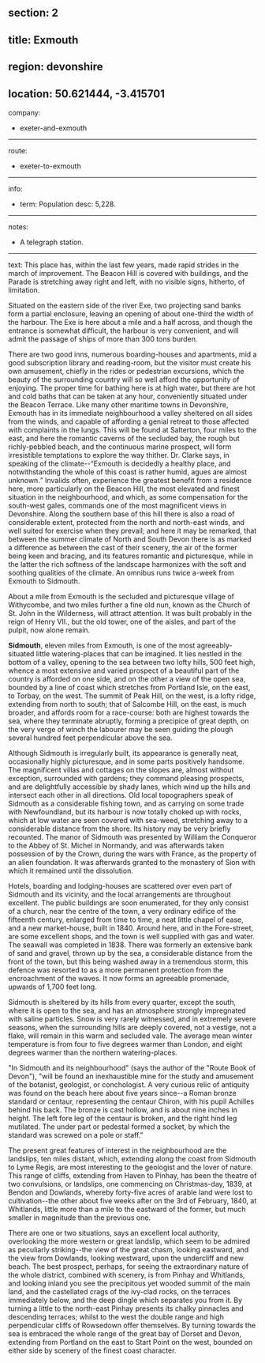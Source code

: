 ﻿section: 2
----
title: Exmouth
----
region: devonshire
----
location: 50.621444, -3.415701
----
company:
- exeter-and-exmouth
----
route:
- exeter-to-exmouth
----
info:
- term: Population
  desc: 5,228.
----
notes:
- A telegraph station.
----
text: This place has, within the last few years, made rapid strides in the march of improvement. The Beacon Hill is covered with buildings, and the Parade is stretching away right and left, with no visible signs, hitherto, of limitation.

Situated on the eastern side of the river Exe, two projecting sand banks form a partial enclosure, leaving an opening of about one-third the width of the harbour. The Exe is here about a mile and a half across, and though the entrance is somewhat difficult, the harbour is very convenient, and will admit the passage of ships of more than 300 tons burden.

There are two good inns, numerous boarding-houses and apartments, mid a good subscription library and reading-room, but the visitor must create his own amusement, chiefly in the rides or pedestrian excursions, which the beauty of the surrounding country will so well afford the opportunity of enjoying. The proper time for bathing here is at high water, but there are hot and cold baths that can be taken at any hour, conveniently situated under the Beacon Terrace. Like many other maritime towns in Devonshire, Exmouth has in its immediate neighbourhood a valley sheltered on all sides from the winds, and capable of affording a genial retreat to those affected with complaints in the lungs. This will be found at Salterton, four miles to the east, and here the romantic caverns of the secluded bay, the rough but richly-pebbled beach, and the continuous marine prospect, will form irresistible temptations to explore the way thither. Dr. Clarke says, in speaking of the climate--<q>Exmouth is decidedly a healthy place, and notwithstanding the whole of this coast is rather humid, agues are almost unknown.</q> Invalids often, experience the greatest benefit from a residence here, more particularly on the Beacon Hill, the most elevated and finest situation in the neighbourhood, and which, as some compensation for the south-west gales, commands one of the most magnificent views in Devonshire. Along the southern base of this hill there is also a road of considerable extent, protected from the north and north-east winds, and well suited for exercise when they prevail; and here it may be remarked, that between the summer climate of North and South Devon there is as marked a difference as between the cast of their scenery, the air of the former being keen and bracing, and its features romantic and picturesque, while in the latter the rich softness of the landscape harmonizes with the soft and soothing qualities of the climate. An omnibus runs twice a-week from Exmouth to Sidmouth.

About a mile from Exmouth is the secluded and picturesque village of Withycombe, and two miles further a fine old nun, known as the Church of St. John in the Wilderness, will attract attention. It was built probably in the reign of Henry VII., but the old tower, one of the aisles, and part of the pulpit, now alone remain.

**Sidmouth**, eleven miles from Exmouth, is one of the most agreeably-situated little watering-places that can be imagined. It lies nestled in the bottom of a valley, opening to the sea between two lofty hills, 500 feet high, whence a most extensive and varied prospect of a beautiful part of the country is afforded on one side, and on the other a view of the open sea, bounded by a line of coast which stretches from Portland Isle, on the east, to Torbay, on the west. The summit of Peak Hill, on the west, is a lofty ridge, extending from north to south; that of Salcombe Hill, on the east, is much broader, and affords room for a race-course: both are highest towards the sea, where they terminate abruptly, forming a precipice of great depth, on the very verge of winch the labourer may be seen guiding the plough several hundred feet perpendicular above the sea.

Although Sidmouth is irregularly built, its appearance is generally neat, occasionally highly picturesque, and in some parts positively handsome. The magnificent villas and cottages on the slopes are, almost without exception, surrounded with gardens; they command pleasing prospects, and are delightfully accessible by shady lanes, which wind up the hills and intersect each other in all directions. Old local topographers speak of Sidmouth as a considerable fishing town, and as carrying on some trade with Newfoundland, but its harbour is now totally choked up with rocks, which at low water are seen covered with sea-weed, stretching away to a considerable distance from the shore. Its history may be very briefly recounted. The manor of Sidmouth was presented by William the Conqueror to the Abbey of St. Michel in Normandy, and was afterwards taken possession of by the Crown, during the wars with France, as the property of an alien foundation. It was afterwards granted to the monastery of Sion with which it remained until the dissolution.

Hotels, boarding and lodging-houses are scattered over even part of Sidmouth and its vicinity, and the local arrangements are throughout excellent. The public buildings are soon enumerated, for they only consist of a church, near the centre of the town, a very ordinary edifice of the fifteenth century, enlarged from time to time, a neat little chapel of ease, and a new market-house, built in 1840. Around here, and in the Fore-street, are some excellent shops, and the town is well supplied with gas and water. The seawall was completed in 1838. There was formerly an extensive bank of sand and gravel, thrown up by the sea, a considerable distance from the front of the town, but this being washed away in a tremendous storm, this defence was resorted to as a more permanent protection from the encroachment of the waves. It now forms an agreeable promenade, upwards of 1,700 feet long.

Sidmouth is sheltered by its hills from every quarter, except the south, where it is open to the sea, and has an atmosphere strongly impregnated with saline particles. Snow is very rarely witnessed, and in extremely severe seasons, when the surrounding hills are deeply covered, not a vestige, not a flake, will remain in this warm and secluded vale. The average mean winter temperature is from four to five degrees warmer than London, and eight degrees warmer than the northern watering-places.

"In Sidmouth and its neighbourhood" (says the author of the "Route Book of Devon"), "will be found an inexhaustible mine for the study and amusement of the botanist, geologist, or conchologist. A very curious relic of antiquity was found on the beach here about five years since--a Roman bronze standard or centaur, representing the centaur Chiron, with his pupil Achilles behind his back. The bronze is cast hollow, and is about nine inches in height. The left fore leg of the centaur is broken, and the right hind leg mutilated. The under part or pedestal formed a socket, by which the standard was screwed on a pole or staff."

The present great features of interest in the neighbourhood are the landslips, ten miles distant, which, extending along the coast from Sidmouth to Lyme Regis, are most interesting to the geologist and the lover of nature. This range of cliffs, extending from Haven to Pinhay, has been the theatre of two convulsions, or landslips, one commencing on Christmas-day, 1839, at Bendon and Dowlands, whereby forty-five acres of arable land were lost to cultivation--the other about five weeks after on the 3rd of February, 1840, at Whitlands, little more than a mile to the eastward of the former, but much smaller in magnitude than the previous one.

There are one or two situations, says an excellent local authority, overlooking the more western or great landslip, which seem to be admired as peculiarly striking--the view of the great chasm, looking eastward, and the view from Dowlands, looking westward, upon the undercliff and new beach. The best prospect, perhaps, for seeing the extraordinary nature of the whole district, combined with scenery, is from Pinhay and Whitlands, and looking inland you see the precipitous yet wooded summit of the main land, and the castellated crags of the ivy-clad rocks, on the terraces immediately below, and the deep dingle which separates you from it. By turning a little to the north-east Pinhay presents its chalky pinnacles and descending terraces; whilst to the west the double range and high perpendicular cliffs of Rowsedown offer themselves. By turning towards the sea is embraced the whole range of the great bay of Dorset and Devon, extending from Portland on the east to Start Point on the west, bounded on either side by scenery of the finest coast character.
